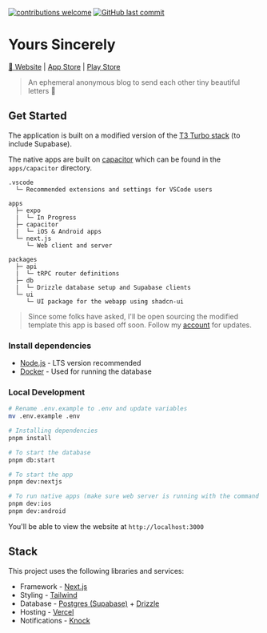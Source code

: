 [![contributions welcome](https://img.shields.io/badge/contributions-welcome-brightgreen.svg?style=flat)](https://github.com/kyh/yours-sincerely/issues)
[![GitHub last commit](https://img.shields.io/github/last-commit/kyh/yours-sincerely)](https://github.com/kyh/yours-sincerely)

# Yours Sincerely

[🚀 Website](https://yourssincerely.org/) | [App Store](https://apps.apple.com/ag/app/yours-sincerely/id1510472230) | [Play Store](https://play.google.com/store/apps/details?id=com.kyh.yourssincerely)

> An ephemeral anonymous blog to send each other tiny beautiful letters 💌

## Get Started

The application is built on a modified version of the [T3 Turbo stack](https://github.com/t3-oss/create-t3-turbo) (to include Supabase).

The native apps are built on [capacitor](https://capacitorjs.com/) which can be found in the `apps/capacitor` directory.

```text
.vscode
  └─ Recommended extensions and settings for VSCode users

apps
  ├─ expo
  |  └─ In Progress
  ├─ capacitor
  |  └─ iOS & Android apps
  └─ next.js
     └─ Web client and server

packages
  ├─ api
  |  └─ tRPC router definitions
  ├─ db
  |  └─ Drizzle database setup and Supabase clients
  └─ ui
     └─ UI package for the webapp using shadcn-ui
```

> Since some folks have asked, I'll be open sourcing the modified template this app is based off soon. Follow my [account](https://github.com/kyh) for updates.

### Install dependencies

- [Node.js](https://nodejs.org/en) - LTS version recommended
- [Docker](https://www.docker.com/) - Used for running the database

### Local Development

```sh
# Rename .env.example to .env and update variables
mv .env.example .env

# Installing dependencies
pnpm install

# To start the database
pnpm db:start

# To start the app
pnpm dev:nextjs

# To run native apps (make sure web server is running with the command above)
pnpm dev:ios
pnpm dev:android
```

You'll be able to view the website at `http://localhost:3000`

## Stack

This project uses the following libraries and services:

- Framework - [Next.js](https://nextjs.org/)
- Styling - [Tailwind](https://tailwindcss.com)
- Database - [Postgres (Supabase)](https://supabase.com) + [Drizzle](https://orm.drizzle.team)
- Hosting - [Vercel](https://vercel.com)
- Notifications - [Knock](https://knock.app)
